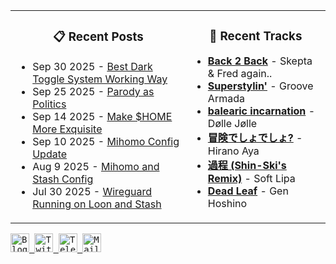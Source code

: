 <div align="center">
  <table>
    <tr>
      <td>
        <div align="center">
          <h3>📋 Recent Posts</h3>
        </div>
        <div align="left">
        
<!-- feed start -->
- Sep 30 2025 - [Best Dark Toggle System Working Way](https://gholts.top/posts/best-dark-toggle-system/)
- Sep 25 2025 - [Parody as Politics](https://gholts.top/posts/parody-as-politics/)
- Sep 14 2025 - [Make $HOME More Exquisite](https://gholts.top/posts/home-dir-organization/)
- Sep 10 2025 - [Mihomo Config Update](https://gholts.top/posts/yaml-update/)
- Aug 9 2025 - [Mihomo and Stash Config](https://gholts.top/posts/yaml/)
- Jul 30 2025 - [Wireguard Running on Loon and Stash](https://gholts.top/posts/wireguard/)
<!-- feed end -->
        
</div>
      </td>
      <td>
        <div align="center">
          <h3>🎵 Recent Tracks</h3>
        </div>
        <div align="left">
        
<!--START_LASTFM_RECENT:{"rows": 6}-->
- **[Back 2 Back](https://www.last.fm/music/Skepta+&+Fred+again../_/Back+2+Back)** - Skepta & Fred again..<br/>
- **[Superstylin'](https://www.last.fm/music/Groove+Armada/_/Superstylin%27)** - Groove Armada<br/>
- **[balearic incarnation](https://www.last.fm/music/D%C3%B8lle+J%C3%B8lle/_/balearic+incarnation)** - Dølle Jølle<br/>
- **[冒険でしょでしょ?](https://www.last.fm/music/Hirano+Aya/_/%E5%86%92%E9%99%BA%E3%81%A7%E3%81%97%E3%82%87%E3%81%A7%E3%81%97%E3%82%87%3F)** - Hirano Aya<br/>
- **[過程 (Shin-Ski's Remix)](https://www.last.fm/music/Soft+Lipa/_/%E9%81%8E%E7%A8%8B+(Shin-Ski%27s+Remix))** - Soft Lipa<br/>
- **[Dead Leaf](https://www.last.fm/music/Gen+Hoshino/_/Dead+Leaf)** - Gen Hoshino<br/>
<!--END_LASTFM_RECENT-->
        
</div>
      </td>
    </tr>
  </table>
</div>

<div align="left">
  <kbd>
    <a href="https://gholts.top/">
      <img
        src="https://img.shields.io/badge/Blog-black?logo=astro&logoColor=white&style=flat"
        alt="Blog"
        height="30"
      />
    </a>
  </kbd>
  <kbd>
    <a href="https://x.com/GhostMxv/">
      <img
        src="https://img.shields.io/badge/Twitter-black?logo=x&logoColor=white&style=flat"
        alt="Twitter"
        height="30"
      />
    </a>
  </kbd>
  <kbd>
    <a href="https://t.me/Gholts0c/">
      <img
        src="https://img.shields.io/badge/Telegram-blue?logo=telegram&logoColor=white&style=flat"
        alt="Telegram"
        height="30"
      />
    </a>
  </kbd>
  <kbd>
    <a href="mailto:gholts0@icloud.com">
      <img
        src="https://img.shields.io/badge/Mail-red?logo=gmail&logoColor=white&style=flat"
        alt="Mail"
        height="30"
      />
    </a>
  </kbd>
</div>
